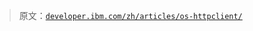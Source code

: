 > 原文：[`developer.ibm.com/zh/articles/os-httpclient/`](https://developer.ibm.com/zh/articles/os-httpclient/)